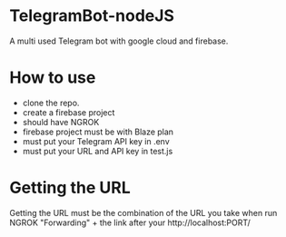 # TelegramBot-nodeJS
A multi used Telegram bot with google cloud and firebase.

# How to use
- clone the repo.
- create a firebase project
- should have NGROK
- firebase project must be with Blaze plan
- must put your Telegram API key in .env
- must put your URL and API key in test.js

# Getting the URL
Getting the URL must be the combination of the URL you take when run NGROK "Forwarding" + the link after your http://localhost:PORT/
